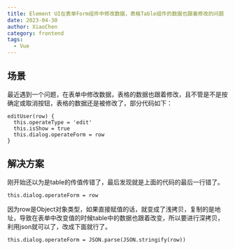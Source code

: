 ```yaml
---
title: Element UI在表单Form组件中修改数据，表格Table组件的数据也跟着修改的问题
date: 2023-04-30
author: XiaoChen
category: frontend
tags:
  - Vue
---
```


## 场景

最近遇到一个问题，在表单中修改数据，表格的数据也跟着修改，且不管是不是按确定或取消按钮，表格的数据还是被修改了，部分代码如下：

```vue
editUser(row) {
  this.operateType = 'edit'
  this.isShow = true
  this.dialog.operateForm = row
}
```

## 解决方案

刚开始还以为是table的传值传错了，最后发现就是上面的代码的最后一行错了。

`this.dialog.operateForm = row`

因为row是Object对象类型，如果直接赋值的话，就变成了浅拷贝，复制的是地址，导致在表单中改变值的时候table中的数据也跟着改变，所以要进行深拷贝，利用json就可以了，改成下面就行了。

`this.dialog.operateForm = JSON.parse(JSON.stringify(row))`
